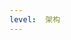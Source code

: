 ```yaml
---
level:  架构
---
```

<script setup>
import { getQuestions, selectQuestionsForLevel } from '../../../utils/parseQuestions.js'
import componentMarkdown from '../components/componentMarkdown.vue'

let questions = []
const questionInit = () => {
  const list = getQuestions()
  questions = selectQuestionsForLevel(list, '架构')
}
questionInit()
</script>
<componentMarkdown v-once :data="questions" />
